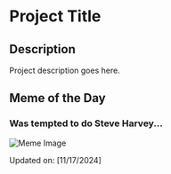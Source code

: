# Project Title

## Description

Project description goes here.

## Meme of the Day

### Was tempted to do Steve Harvey...  
![Meme Image](https://i.redd.it/xez3gyj4oa1e1.png)

Updated on: [11/17/2024]